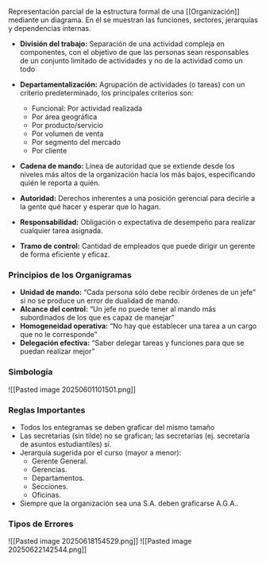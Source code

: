 Representación parcial de la estructura formal de una [[Organización]] mediante un diagrama. En él se muestran las funciones, sectores, jerarquías y dependencias internas.

- **División del trabajo:** Separación de una actividad compleja en componentes, con el objetivo de que las personas sean responsables de un conjunto limitado de actividades y no de la actividad como un todo

- **Departamentalización:** Agrupación de actividades (o tareas) con un criterio predeterminado, los principales criterios son:
	- Funcional: Por actividad realizada
	- Por área geográfica
	- Por producto/servicio
	- Por volumen de venta
	- Por segmento del mercado
	- Por cliente


- **Cadena de mando:** Línea de autoridad que se extiende desde los niveles más altos de la organización hacia los más bajos, especificando quién le reporta a quién.
    
- **Autoridad:** Derechos inherentes a una posición gerencial para decirle a la gente qué hacer y esperar que lo hagan.
    
- **Responsabilidad:** Obligación o expectativa de desempeño para realizar cualquier tarea asignada.
    
- **Tramo de control:** Cantidad de empleados que puede dirigir un gerente de forma eficiente y eficaz.

### Principios de los Organigramas

- **Unidad de mando:** “Cada persona sólo debe recibir órdenes de un jefe” si no se produce un error de dualidad de mando.
- **Alcance del control:** “Un jefe no puede tener al mando más subordinados de los que es capaz de manejar”
- **Homogeneidad operativa:** “No hay que establecer una tarea a un cargo que no le corresponde”
- **Delegación efectiva:** “Saber delegar tareas y funciones para que se puedan realizar mejor”

### Simbología
![[Pasted image 20250601101501.png]]

### Reglas Importantes
		
- Todos los entegramas se deben graficar del mismo tamaño
- Las secretarias (sin tilde) no se grafican; las secretarías (ej. secretaría de asuntos estudiantiles) sí.
- Jerarquía sugerida por el curso (mayor a menor): 
	- Gerente General.
	- Gerencias.
	- Departamentos.
	- Secciones.
	- Oficinas.
-  Siempre que la organización sea una S.A. deben graficarse A.G.A..

### Tipos de Errores

![[Pasted image 20250618154529.png]]
 ![[Pasted image 20250622142544.png]]